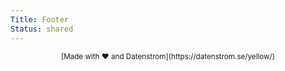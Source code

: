 ```yaml
---
Title: Footer
Status: shared
---
```

<center><small>[Made with &hearts; and Datenstrom](https://datenstrom.se/yellow/)</small></center>